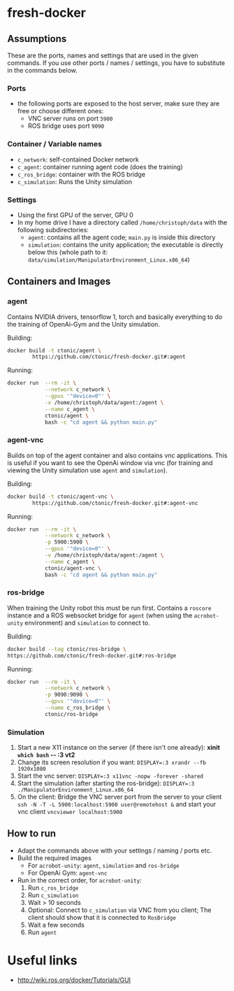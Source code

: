 # fresh-docker
## Assumptions
These are the ports, names and settings that are used in the given commands.
If you use other ports / names / settings, you have to substitute in the commands below.

### Ports
- the following ports are exposed to the host server, make sure they are free or choose different ones:
    - VNC server runs on port `5900`
    - ROS bridge uses port `9090`

### Container / Variable names
- `c_network`: self-contained Docker network
- `c_agent`: container running agent code (does the training)
- `c_ros_bridge`: container with the ROS bridge
- `c_simulation`: Runs the Unity simulation

### Settings
- Using the first GPU of the server, GPU 0
- In my home drive I have a directory called `/home/christoph/data` with the following subdirectories:
    - `agent`: contains all the agent code; `main.py` is inside this directory
    - `simulation`: contains the unity application; the executable is directly below this (whole path to it: `data/simulation/ManipulatorEnvironment_Linux.x86_64`)

## Containers and Images
### agent
Contains NVIDIA drivers, tensorflow 1, torch and basically everything to do the training of OpenAi-Gym and the Unity simulation. 

Building:
```sh
docker build -t ctonic/agent \
        https://github.com/ctonic/fresh-docker.git#:agent
```

Running:
```sh
docker run  --rm -it \
            --network c_network \
            --gpus '"device=0"' \
            -v /home/christoph/data/agent:/agent \
            --name c_agent \
            ctonic/agent \
            bash -c "cd agent && python main.py"
```

### agent-vnc
Builds on top of the agent container and also contains vnc applications.
This is useful if you want to see the OpenAi window via vnc (for training and viewing the Unity simulation use `agent` and `simulation`).

Building: 
```sh
docker build -t ctonic/agent-vnc \
        https://github.com/ctonic/fresh-docker.git#:agent-vnc
```

Running:
```sh
docker run  --rm -it \
            --network c_network \
            -p 5900:5900 \
            --gpus '"device=0"' \
            -v /home/christoph/data/agent:/agent \
            --name c_agent \
            ctonic/agent-vnc \
            bash -c "cd agent && python main.py"
```

### ros-bridge
When training the Unity robot this must be run first.
Contains a `roscore` instance and a ROS websocket bridge for `agent` (when using the `acrobot-unity` environment) and `simulation` to connect to.

Building:
```sh
docker build --tag ctonic/ros-bridge \
https://github.com/ctonic/fresh-docker.git#:ros-bridge
```

Running: 
```sh
docker run  --rm -it \
            --network c_network \
            -p 9090:9090 \
            --gpus '"device=0"' \
            --name c_ros_bridge \
            ctonic/ros-bridge
```

### Simulation
1. Start a new X11 instance on the server (if there isn't one already): **xinit `which bash` -- :3 vt2**
2. Change its screen resolution if you want: `DISPLAY=:3 xrandr --fb 1920x1080`
3. Start the vnc server: `DISPLAY=:3 x11vnc -nopw -forever -shared`
4. Start the simulation (after starting the ros-bridge): `DISPLAY=:3 ./ManipulatorEnvironment_Linux.x86_64`
5. On the client: Bridge the VNC server port from the server to your client `ssh -N -T -L 5900:localhost:5900 user@remotehost &` and start your vnc client `vncviewer localhost:5900`

## How to run

- Adapt the commands above with your settings / naming / ports etc.
- Build the required images
    - For `acrobot-unity`: `agent`, `simulation` and `ros-bridge`
    - For OpenAi Gym: `agent-vnc`
- Run in the correct order, for `acrobot-unity`:
    1. Run `c_ros_bridge`
    2. Run `c_simulation`
    3. Wait > 10 seconds
    4. Optional: Connect to `c_simulation` via VNC from you client; The client should show that it is connected to `RosBridge`
    5. Wait a few seconds
    6. Run `agent`

# Useful links
- http://wiki.ros.org/docker/Tutorials/GUI
